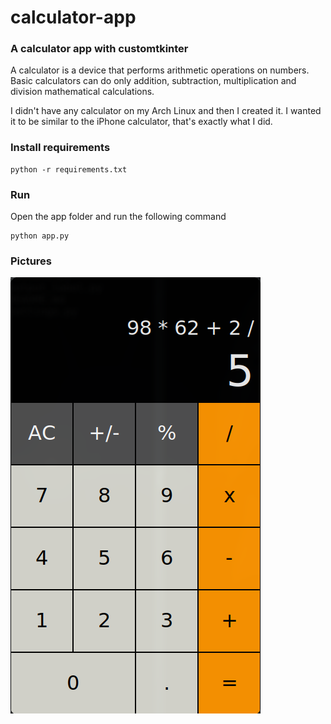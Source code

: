 # calculator-app

### A calculator app with customtkinter

A calculator is a device that performs arithmetic operations on numbers. Basic calculators can do only addition, subtraction, multiplication and division mathematical calculations.

I didn't have any calculator on my Arch Linux and then I created it. I wanted it to be similar to the iPhone calculator, that's exactly what I did.


### Install requirements 

 
```
python -r requirements.txt

```


### Run 

Open the app folder and run the following command

```
python app.py

```

### Pictures
![app](./picture/calculating.png)


